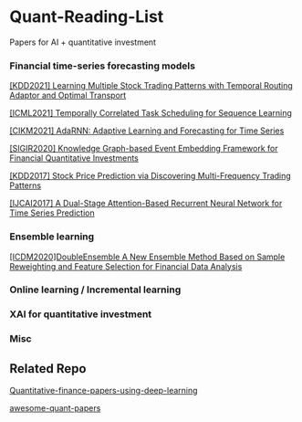 # Quant-Reading-List
Papers for AI + quantitative investment


### Financial time-series forecasting models
[[KDD2021] Learning Multiple Stock Trading Patterns with Temporal Routing Adaptor and Optimal Transport](https://arxiv.org/pdf/2106.12950.pdf)

[[ICML2021] Temporally Correlated Task Scheduling for Sequence Learning](http://proceedings.mlr.press/v139/wu21e/wu21e.pdf)

[[CIKM2021] AdaRNN: Adaptive Learning and Forecasting for Time Series](https://dl.acm.org/doi/pdf/10.1145/3459637.3482315)

[[SIGIR2020] Knowledge Graph-based Event Embedding Framework for Financial Quantitative Investments](https://dl.acm.org/doi/10.1145/3397271.3401427)

[[KDD2017] Stock Price Prediction via Discovering Multi-Frequency Trading Patterns](https://www.eecs.ucf.edu/~gqi/publications/kdd2017_stock.pdf)

[[IJCAI2017] A Dual-Stage Attention-Based Recurrent Neural Network for Time Series Prediction](https://www.ijcai.org/Proceedings/2017/0366.pdf)

### Ensemble learning
[[ICDM2020]DoubleEnsemble A New Ensemble Method Based on Sample Reweighting and Feature Selection for Financial Data Analysis](https://ieeexplore.ieee.org/abstract/document/9338413/)

### Online learning / Incremental learning


### XAI for quantitative investment


### Misc



## Related Repo
[Quantitative-finance-papers-using-deep-learning](https://github.com/Leefinance/Quantitative-finance-papers-using-deep-learning)

[awesome-quant-papers](https://github.com/zhanghaitao1/awesome-quant-papers)
